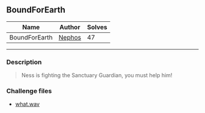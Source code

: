 ## BoundForEarth
| Name                         | Author                                             | Solves |
|------------------------------|----------------------------------------------------|--------|
| BoundForEarth | [Nephos](https://github.com/HaraldMR) | 47     |
---
### Description

<blockquote>

Ness is fighting the Sanctuary Guardian, you must help him!

</blockquote>

### Challenge files

- [what.wav](challenge/what.wav)